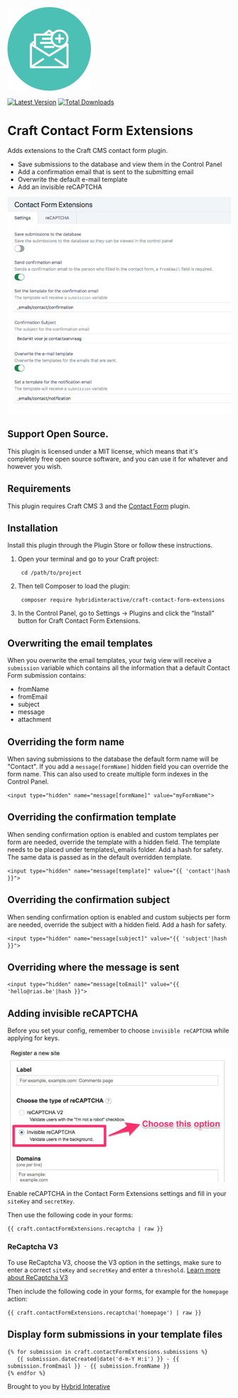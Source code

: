 ![Icon](./src/icon.svg)

[![Latest Version](https://img.shields.io/github/release/hybridinteractive/craft-contact-form-extensions.svg?style=flat-square)](https://github.com/hybridinteractive/craft-contact-form-extensions/releases)
[![Total Downloads](https://img.shields.io/packagist/dt/hybridinteractive/craft-contact-form-extensions.svg?style=flat-square)](https://packagist.org/users/hybridinteractive/packages/craft-contact-form-extensions)

# Craft Contact Form Extensions

Adds extensions to the Craft CMS contact form plugin.

- Save submissions to the database and view them in the Control Panel
- Add a confirmation email that is sent to the submitting email
- Overwrite the default e-mail template
- Add an invisible reCAPTCHA

![Screenshot](resources/screenshot.png)

## Support Open Source.

This plugin is licensed under a MIT license, which means that it's completely free open source software, and you can use it for whatever and however you wish.

## Requirements

This plugin requires Craft CMS 3 and the [Contact Form](https://github.com/craftcms/contact-form) plugin.

## Installation

Install this plugin through the Plugin Store or follow these instructions.

1. Open your terminal and go to your Craft project:

        cd /path/to/project

2. Then tell Composer to load the plugin:

        composer require hybridinteractive/craft-contact-form-extensions

3. In the Control Panel, go to Settings → Plugins and click the “Install” button for Craft Contact Form Extensions.

## Overwriting the email templates

When you overwrite the email templates, your twig view will receive a `submission` variable which contains all the information that a default Contact Form submission contains:

- fromName
- fromEmail
- subject
- message
- attachment

## Overriding the form name
When saving submissions to the database the default form name will be "Contact". If you add a `message[formName]` hidden field you can override the form name. This can also used to create multiple form indexes in the Control Panel.

```
<input type="hidden" name="message[formName]" value="myFormName">
```

## Overriding the confirmation template
When sending confirmation option is enabled and custom templates per form are needed, override the template with a hidden field. The template needs to be placed under templates\\_emails folder. Add a hash for safety. The same data is passed as in the default overridden template.

```
<input type="hidden" name="message[template]" value="{{ 'contact'|hash }}">
```

## Overriding the confirmation subject
When sending confirmation option is enabled and custom subjects per form are needed, override the subject with a hidden field. Add a hash for safety.

```
<input type="hidden" name="message[subject]" value="{{ 'subject'|hash }}">
```

## Overriding where the message is sent

```
<input type="hidden" name="message[toEmail]" value="{{ 'hello@rias.be'|hash }}">
```

## Adding invisible reCAPTCHA

Before you set your config, remember to choose `invisible reCAPTCHA` while applying for keys.

![Screenshot](resources/recaptcha.jpg)

Enable reCAPTCHA in the Contact Form Extensions settings and fill in your `siteKey` and `secretKey`.

Then use the following code in your forms:

```twig
{{ craft.contactFormExtensions.recaptcha | raw }}
```

### ReCaptcha V3

To use ReCaptcha V3, choose the V3 option in the settings, make sure to enter a correct `siteKey` and `secretKey` and enter a `threshold`. [Learn more about ReCaptcha V3](https://developers.google.com/recaptcha/docs/v3)

Then include the following code in your forms, for example for the `homepage` action:

```twig
{{ craft.contactFormExtensions.recaptcha('homepage') | raw }}
```

## Display form submissions in your template files

```twig
{% for submission in craft.contactFormExtensions.submissions %}
   {{ submission.dateCreated|date('d-m-Y H:i') }} - {{ submission.fromEmail }} - {{ submission.fromName }}
{% endfor %}
```

Brought to you by [Hybrid Interative](https://hybridinteractive.io/)
